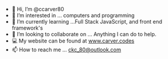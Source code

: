- 👋 Hi, I’m @ccarver80
- 👀 I’m interested in ... computers and programming
- 🌱 I’m currently learning ...Full Stack JavaScript, and front end framework's
- 💞️ I’m looking to collaborate on ... Anything I can do to help. 
- 💻 My website can be found at www.carver.codes 
- 📫 How to reach me ... ckc_80@outlook.com 

<!---
ccarver80/ccarver80 is a ✨ special ✨ repository because its `README.md` (this file) appears on your GitHub profile.
You can click the Preview link to take a look at your changes.
--->
